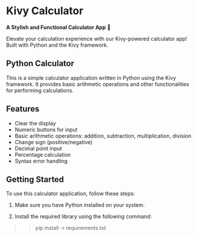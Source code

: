 # Kivy Calculator
**A Stylish and Functional Calculator App** 🚀

Elevate your calculation experience with our Kivy-powered calculator app! Built with Python and the Kivy framework.

## Python Calculator
This is a simple calculator application written in Python using the Kivy framework. It provides basic arithmetic operations and other functionalities for performing calculations.

## Features
- Clear the display
- Numeric buttons for input
- Basic arithmetic operations: addition, subtraction, multiplication, division
- Change sign (positive/negative)
- Decimal point input
- Percentage calculation
- Syntax error handling

## Getting Started
To use this calculator application, follow these steps:

1. Make sure you have Python installed on your system.

2. Install the required library using the following command:

>> pip install -r requirements.txt
